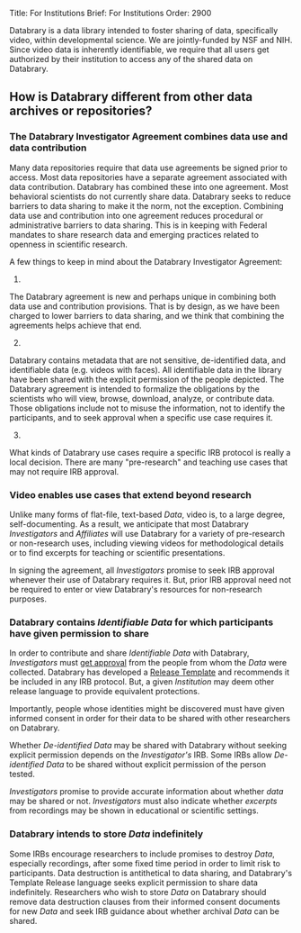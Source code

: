 Title: For Institutions
Brief: For Institutions
Order: 2900

Databrary is a data library intended to foster sharing of data, specifically video, within developmental science.
We are jointly-funded by NSF and NIH.
Since video data is inherently identifiable, we require that all users get authorized by their institution to access any of the shared data on Databrary.


## How is Databrary different from other data archives or repositories?

### The Databrary Investigator Agreement combines data use and data contribution

Many data repositories require that data use agreements be signed prior to access.
Most data repositories have a separate agreement associated with data contribution.
Databrary has combined these into one agreement.
Most behavioral scientists do not currently share data.
Databrary seeks to reduce barriers to data sharing to make it the norm, not the exception.
Combining data use and contribution into one agreement reduces procedural or administrative barriers to data sharing.
This is in keeping with Federal mandates to share research data and emerging practices related to openness in scientific research.

A few things to keep in mind about the Databrary Investigator Agreement:

1.
The Databrary agreement is new and perhaps unique in combining both data use and contribution provisions.
That is by design, as we have been charged to lower barriers to data sharing, and we think that combining the agreements helps achieve that end.

2.
Databrary contains metadata that are not sensitive, de-identified data, and identifiable data (e.g.
videos with faces).
All identifiable data in the library have been shared with the explicit permission of the people depicted.
The Databrary agreement is intended to formalize the obligations by the scientists who will view, browse, download, analyze, or contribute data.
Those obligations include not to misuse the information, not to identify the participants, and to seek approval when a specific use case requires it.

3.
What kinds of Databrary use cases require a specific IRB protocol is really a local decision.
There are many "pre-research" and teaching use cases that may not require IRB approval.



### Video enables use cases that extend beyond research

Unlike many forms of flat-file, text-based *Data*, video is, to a large degree, self-documenting.
As a result, we anticipate that most Databrary *Investigators* and *Affiliates* will use Databrary for a variety of pre-research or non-research uses, including viewing videos for methodological details or to find excerpts for teaching or scientific presentations.

In signing the agreement, all *Investigators* promise to seek IRB approval whenever their use of Databrary requires it.
But, prior IRB approval need not be required to enter or view Databrary's resources for non-research purposes.

### Databrary contains *Identifiable Data* for which participants have given permission to share

In order to contribute and share *Identifiable Data* with Databrary, *Investigators* must [get approval](|filename|../releasing-data/releasing-data.md) from the people from whom the *Data* were collected.
Databrary has developed a [Release Template](|filename|policies/release-template.mdi) and recommends it be included in any IRB protocol.
But, a given *Institution* may deem other release language to provide equivalent protections.


Importantly, people whose identities might be discovered must have given informed consent in order for their data to be shared with other researchers on Databrary.

Whether *De-identified Data* may be shared with Databrary without seeking explicit permission depends on the *Investigator's* IRB.
Some IRBs allow *De-identified Data* to be shared without explicit permission of the person tested.

*Investigators* promise to provide accurate information about whether *data* may be shared or not.
*Investigators* must also indicate whether *excerpts* from recordings may be shown in educational or scientific settings.

### Databrary intends to store *Data* indefinitely

Some IRBs encourage researchers to include promises to destroy *Data*, especially recordings, after some fixed time period in order to limit risk to participants.
Data destruction is antithetical to data sharing, and Databrary's Template Release language seeks explicit permission to share data indefinitely.
Researchers who wish to store *Data* on Databrary should remove data destruction clauses from their informed consent documents for new *Data* and seek IRB guidance about whether archival *Data* can be shared.
